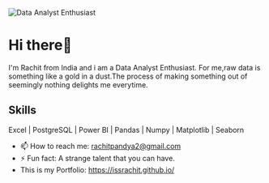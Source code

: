 ![Data Analyst Enthusiast](https://media3.giphy.com/media/JWuBH9rCO2uZuHBFpm/200.gif)
# Hi  there👋 
I'm Rachit  from India and i am a Data Analyst Enthusiast. For me,raw data  is something like a gold in a dust.The process of making something out of seemingly nothing delights me everytime.

## Skills
Excel | PostgreSQL | Power BI | Pandas | Numpy | Matplotlib | Seaborn

- 📫 How to reach me: rachitpandya2@gmail.com 
- ⚡ Fun fact: A strange talent that you can have. 
- This is my Portfolio: https://issrachit.github.io/
